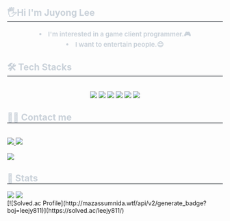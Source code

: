 <div align= "left"> 
    <h2 style="border-bottom: 1px solid #21262d; color: #c9d1d9;"> 🖐️Hi I'm Juyong Lee </h2>  
    <div style="font-weight: 700; font-size: 15px; text-align: center; color: #c9d1d9;"> <li> I'm interested in a game client programmer.🎮</li><li> I want to entertain people.😊 </div> 
    </div>
    <div align= "left">
    <h2 style="border-bottom: 1px solid #21262d; color: #c9d1d9;"> 🛠️ Tech Stacks </h2> <br> 
    <div style="margin: 0 auto; text-align: center;" align= "left"> <img src="https://img.shields.io/badge/C-A8B9CC?style=for-the-badge&logo=C&logoColor=white">
          <img src="https://img.shields.io/badge/C++-00599C?style=for-the-badge&logo=C%2B%2B&logoColor=white">
          <img src="https://img.shields.io/badge/C#-033963?style=for-the-badge&logo=C%23&logoColor=white">
          <img src="https://img.shields.io/badge/opengl-5586A4?style=for-the-badge&logo=C%2B%2B&logoColor=white">
          <img src="https://img.shields.io/badge/unity-FFFFFF?style=for-the-badge&logo=C%2B%2B&logoColor=white">
          <img src="https://img.shields.io/badge/unrealengine-0E1128?style=for-the-badge&logo=C%2B%2B&logoColor=white">
          </div>
    </div>
    <div align= "left">
    <h2 style="border-bottom: 1px solid #21262d; color: #c9d1d9;"> 🧑‍💻 Contact me </h2> <br> 
    <div align= "left"> <a href=https://leejy811.tistory.com/> <img src="https://img.shields.io/badge/Tistory-000000?style=for-the-badge&logo=Tistory&logoColor=white&link=https://leejy811.tistory.com/"> </a>
         <a href=mailto:lee38956162@gmail.com> <img src="https://img.shields.io/badge/Gmail-EA4335?style=for-the-badge&logo=Gmail&logoColor=white&link=mailto:lee38956162@gmail.com"> </a>
          </div>  <br> 
    <div align= "left"> <a href="https://hits.seeyoufarm.com"> <img src="https://hits.seeyoufarm.com/api/count/incr/badge.svg?url=https%3A%2F%2Fgithub.com%2Fleejy811%2F&count_bg=%23000000&title_bg=%23000000&icon=github.svg&icon_color=%23FFFFFF&title=GitHub&edge_flat=false"/></a>
       </div> 
    </div>
    <div align= "left"> 
    <h2 style="border-bottom: 1px solid #21262d; color: #c9d1d9;"> 🏅 Stats </h2> <div align= "left"> <img src="https://github-readme-stats.vercel.app/api?username=leejy811&bg_color=180,00000000,00000000&title_color=ffffff&text_color=ffffff"
         /> <img src="https://github-readme-stats.vercel.app/api/top-langs/?username=leejy811&layout=compact&bg_color=180,00000000,00000000&title_color=ffffff&text_color=ffffff"
           /> </div> 
        <div align= "left"> [![Solved.ac Profile](http://mazassumnida.wtf/api/v2/generate_badge?boj=leejy811)](https://solved.ac/leejy811/) </div> 
    </div>

<!--
**leejy811/leejy811** is a ✨ _special_ ✨ repository because its `README.md` (this file) appears on your GitHub profile.

Here are some ideas to get you started:

- 🔭 I’m currently working on ...
- 🌱 I’m currently learning ...
- 👯 I’m looking to collaborate on ...
- 🤔 I’m looking for help with ...
- 💬 Ask me about ...
- 📫 How to reach me: ...
- 😄 Pronouns: ...
- ⚡ Fun fact: ...
-->
